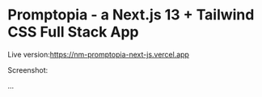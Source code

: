 # Promptopia - a Next.js 13 + Tailwind CSS Full Stack App

Live version:https://nm-promptopia-next-js.vercel.app

Screenshot:

...
